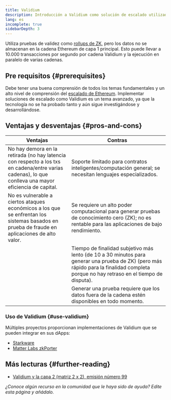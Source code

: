 ```yaml
---
title: Validium
description: Introducción a Validium como solución de escalado utilizada actualmente por la comnunidad de Ethereum.
lang: es
incomplete: true
sidebarDepth: 3
---
```


Utiliza pruebas de validez como [rollups de ZK](/developers/docs/scaling/zk-rollups/), pero los datos no se almacenan en la cadena Ethereum de capa 1 principal. Esto puede llevar a 10.000 transacciones por segundo por cadena Validium y la ejecución en paralelo de varias cadenas.

## Pre requisitos {#prerequisites}

Debe tener una buena comprensión de todos los temas fundamentales y un alto nivel de comprensión del [escalado de Ethereum](/developers/docs/scaling/). Implementar soluciones de escalado como Validium es un tema avanzado, ya que la tecnología no se ha probado tanto y aún sigue investigándose y desarrollándose.

## Ventajas y desventajas {#pros-and-cons}

| Ventajas                                                                                                                                               | Contras                                                                                                                                                                                |
| ------------------------------------------------------------------------------------------------------------------------------------------------------ | -------------------------------------------------------------------------------------------------------------------------------------------------------------------------------------- |
| No hay demora en la retirada (no hay latencia con respecto a los txs en cadena/entre varias cadenas), lo que conlleva una mayor eficiencia de capital. | Soporte limitado para contratos inteligentes/computación general; se necesitan lenguajes especializados.                                                                               |
| No es vulnerable a ciertos ataques económicos a los que se enfrentan los sistemas basados en prueba de fraude en aplicaciones de alto valor.           | Se requiere un alto poder computacional para generar pruebas de conocimiento cero (ZK); no es rentable para las aplicaciones de bajo rendimiento.                                      |
|                                                                                                                                                        | Tiempo de finalidad subjetivo más lento (de 10 a 30 minutos para generar una prueba de ZK) (pero más rápido para la finalidad completa porque no hay retraso en el tiempo de disputa). |
|                                                                                                                                                        | Generar una prueba requiere que los datos fuera de la cadena estén disponibles en todo momento.                                                                                        |

### Uso de Validium {#use-validium}

Múltiples proyectos proporcionan implementaciones de Validium que se pueden integrar en sus dApps:

- [Starkware](https://starkware.co/)
- [Matter Labs zkPorter](https://matter-labs.io/)

## Más lecturas {#further-reading}

- [Validium y la capa 2 (matriz 2 x 2), emisión número 99](https://www.buildblockchain.tech/newsletter/issues/no-99-validium-and-the-layer-2-two-by-two)

_¿Conoce algún recurso en la comunidad que le haya sido de ayuda? Edite esta página y añádalo._
